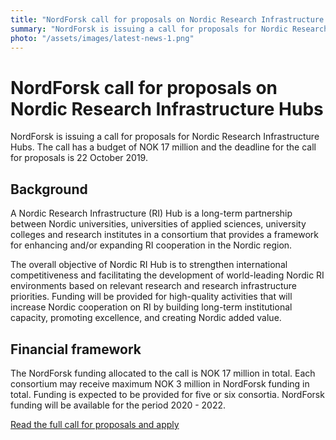 ```yaml
---
title: "NordForsk call for proposals on Nordic Research Infrastructure Hubs"
summary: "NordForsk is issuing a call for proposals for Nordic Research Infrastructure Hubs. The call has a budget of NOK 17 million and the deadline for the call for proposals is 22 October 2019."
photo: "/assets/images/latest-news-1.png"
---
```


NordForsk call for proposals on Nordic Research Infrastructure Hubs
===============================

NordForsk is issuing a call for proposals for Nordic Research Infrastructure Hubs. The call has a budget of NOK 17 million and the deadline for the call for proposals is 22 October 2019.

## Background

A Nordic Research Infrastructure (RI) Hub is a long-term partnership between Nordic universities, universities of applied sciences, university colleges and research institutes in a consortium that provides a framework for enhancing and/or expanding RI cooperation in the  Nordic region.

The overall objective of Nordic RI Hub is to strengthen international competitiveness and facilitating the development of world-leading Nordic RI environments based on relevant research and research infrastructure priorities. Funding will be provided for high-quality activities that will increase Nordic cooperation on RI by building long-term institutional capacity, promoting excellence, and creating Nordic added value.

## Financial framework

The NordForsk funding allocated to the call is NOK 17 million in total. Each consortium may receive maximum NOK 3 million in NordForsk funding in total. Funding is expected to be provided for five or six consortia. NordForsk funding will be available for the period 2020 - 2022.

<a href="https://funding.nordforsk.org/portal/#call/1564" class="btn white-hover-btn">Read the full call for proposals and apply</a>

